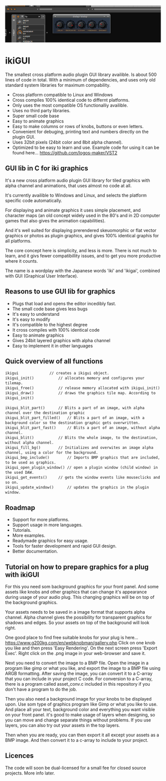 ![](./thelay.png)

# ikiGUI
The smallest cross platform audio plugin GUI library availible. Is about 500 lines of code in total. With a minimum of dependencies, and uses only old standard system libraries for maximum compability.
- Cross platform compatible to Linux and Windows
- Cross compiles 100% identical code to differnt platforms.
- Only uses the most compatible OS functionalliy availible.
- Uses no third party libraries.
- Super small code base
- Easy to animate graphics
- Easy to make columns or rows of knobs, buttons or even letters.
- Convenient for debuging, printing text and numbers directly on the plugin GUI.
- Uses 32bit pixels (24bit color and 8bit alpha channel).
- Optimized to be easy to learn and use.
Example code for using it can be found here... https://github.com/logos-maker/VST2

## GUI lib in C for iki graphics
It's a new cross platform audio plugin GUI library for tiled graphics with alpha channel and animations, that uses almost no code at all. 

It's currently availible to Windows and Linux, and selects the platform specific code automatically.

For displaying and animate graphics it uses simple placement, and character maps (an old concept widely used in the 80's and in 2D computer games that also gives the animation capabilities). 

And it's well suited for displaying prerendered skeuomorphic or flat vector graphics or photos as plugin graphics, and gives 100% identical graphis for all platforms.

The core concept here is simplicity, and less is more. There is not much to learn, and it givs fewer compatibillity issues, and to get you more productive where it counts.

The name is a wordplay with the Japanese words 'iki' and 'ikigai', combined with GUI (Graphical User Interface).
## Reasons to use GUI lib for graphics
- Plugs that load and opens the editor incedibly fast.
- The small code base gives less bugs
- It's easy to understand
- It's easy to modify
- It's compatible to the highest degree
- It cross compiles with 100% identical code
- Easy to animate graphics
- Gives 24bit layered graphics with alpha channel
- Easy to implement  it in other languages 

## Quick overview of all functions
```
ikigui				// creates a ikigui object.
ikigui_init()			// allocates memory and configures your tilemap.
ikigui_free()			// release memory allocated with ikigui_init()
ikigui_draw()			// draws the graphics tile map. According to ikigui_init() 

ikigui_blit_part()		// Blits a part of an image, with alpha channel over the destination graphic
ikigui_blit_part_filled()	// Blits a part of an image, with a background color so the destination graphic gets overwritten.
ikigui_blit_part_fast()		// Blits a part of an image, without alpha channel.
ikigui_blit()			// Blits the whole image, to the destination, without alpha channel.
ikigui_fill_bg()		// Initializes and overwites an image alpha channel, using a color for the background.
ikigui_bmp_include()		// Imports BMP graphics that are included, to be used as graphics.
ikigui_open_plugin_window()	// open a plugin window (child window) in the used DAW.
ikigui_get_events()		// gets the window events like mouseclicks and so on.
ikigui_update_window()		// updates the graphics in the plugin window.
```

## Roadmap
- Support for more platforms.
- Support usage in more languages.
- Tutorials.
- More examples.
- Readymade graphics for easy usage.
- Tools for faster development and rapid GUI design.
- Better documentation.

## Tutorial on how to prepare  graphics for a plug with ikiGUI
For this you need som background graphics for your front panel.
And some assets like knobs and other graphics that can change it's appearance during usage of your audio plug. This changing graphics will be on top of the background graphics. 

Your assets needs to be saved in a image format that supports alpha channel.
Alpha channel gives the possibility for transparent graphics for shadows and edges.
So your assets on top of the background will look right.

One good place to find free suitable knobs for your plug is here...
https://www.g200kg.com/en/webknobman/gallery.php
Click on one knob you like and then press 'Easy Rendering'.
On the next screen press 'Export Exec'.
Right click on the .png image in your web-browser and save it.

Next you need to convert the image to a BMP file.
Open the image in a program like gimp or what you like, and export the image to a BMP file using ARGB formatting. After saving the image, you can convert it to a C-array that you can include in your project C code.
For conversion to a C-array, there is a program called asset_conv.c included in this repository if you don't have a program to do the job.

Then you also need a background image for your knobs to be displayed upon.
Use som type of graphics program like Gimp or what you like to use.
And place all your text, background color and everything you want visible on your front panel.
it's good to make usage of layers when designing, so you can move and change separate things without problems. If you use layers, you can also try out your assets in the top layers.

Then when you are ready, you can then export it all except your assets as a BMP image.
And then convert it to a c-array to include to your project.

## Licences
The code will soon be dual-licensed for a small fee for closed source projects. More info later.

